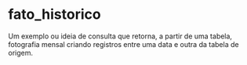 # fato_historico

Um exemplo ou ideia de consulta que retorna, a partir de uma tabela, fotografia mensal criando registros entre uma data e outra da tabela de origem.

